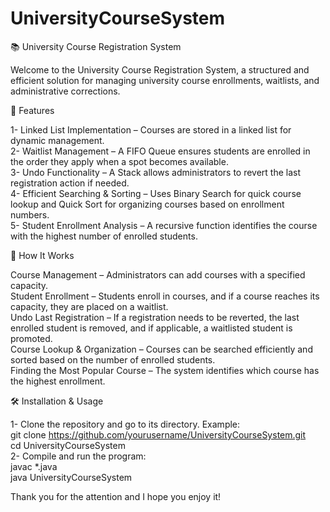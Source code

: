 # UniversityCourseSystem

📚 University Course Registration System

Welcome to the University Course Registration System, a structured and efficient solution for managing university course enrollments, waitlists, and administrative corrections.

🎯 Features

1- Linked List Implementation – Courses are stored in a linked list for dynamic management.<br>
2- Waitlist Management – A FIFO Queue ensures students are enrolled in the order they apply when a spot becomes available.<br>
3- Undo Functionality – A Stack allows administrators to revert the last registration action if needed.<br>
4- Efficient Searching & Sorting – Uses Binary Search for quick course lookup and Quick Sort for organizing courses based on enrollment numbers.<br>
5- Student Enrollment Analysis – A recursive function identifies the course with the highest number of enrolled students.<br>

🚀 How It Works

Course Management – Administrators can add courses with a specified capacity.<br>
Student Enrollment – Students enroll in courses, and if a course reaches its capacity, they are placed on a waitlist.<br>
Undo Last Registration – If a registration needs to be reverted, the last enrolled student is removed, and if applicable, a waitlisted student is promoted.<br>
Course Lookup & Organization – Courses can be searched efficiently and sorted based on the number of enrolled students.<br>
Finding the Most Popular Course – The system identifies which course has the highest enrollment.<br>

🛠️ Installation & Usage

1- Clone the repository and go to its directory. Example: <br>
git clone https://github.com/yourusername/UniversityCourseSystem.git<br>
cd UniversityCourseSystem<br>
2- Compile and run the program:<br>
javac *.java<br>
java UniversityCourseSystem<br>

Thank you for the attention and I hope you enjoy it!

